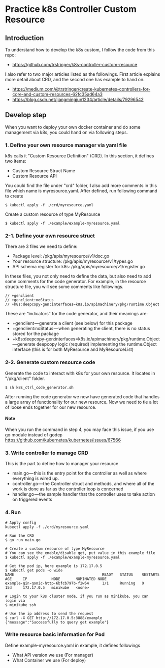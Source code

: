 # Practice k8s Controller Custom Resource
## Introduction
To understand how to develop the k8s custom, I follow the code from this repo:
* https://github.com/trstringer/k8s-controller-custom-resource

I also refer to two major articles listed as the followings.
First article explains more detail about CRD, and the second one has example to hand on.
* https://medium.com/@trstringer/create-kubernetes-controllers-for-core-and-custom-resources-62fc35ad64a3
* https://blog.csdn.net/jiangmingjun1234/article/details/79296542

## Develop step
When you want to deploy your own docker container and do some management via k8s,
you could hand on via following steps.

### 1. Define your own resource manager via yaml file
k8s calls it "Custom Resource Definition" (CRD). In this section, it defines two items:
* Custom Resource Struct Name
* Custom Resource API

You could find the file under "crd" folder, I also add more comments in this file which name
is myresource.yaml. After defined, run following command to create

```console
$ kubectl apply -f ./crd/myresource.yaml
```
Create a custom resource of type MyResource
```console
$ kubectl apply -f ./example/example-myresource.yaml
```

### 2-1. Define your own resource struct
There are 3 files we need to define:
* Package level: /pkg/apis/myresource/v1/doc.go
* Your resource structure: /pkg/apis/myresource/v1/types.go
* API schema register for k8s: /pkg/apis/myresource/v1/register.go

In these files, you not only need to define the data,
but also need to add some comments for the code generator. 
For example, in the resource structure file, you will see some comments like followings. 
```
// +genclient
// +genclient:noStatus
// +k8s:deepcopy-gen:interfaces=k8s.io/apimachinery/pkg/runtime.Object
```
These are “indicators” for the code generator, and their meanings are:
* +genclient — generate a client (see below) for this package
* +genclient:noStatus — when generating the client, there is no status stored for the package
* +k8s:deepcopy-gen:interfaces=k8s.io/apimachinery/pkg/runtime.Object — generate deepcopy logic (required)
implementing the runtime.Object interface (this is for both MyResource and MyResourceList)

### 2-2. Generate custom resource code
Generate the code to interact with k8s for your own resource. It locates in "/pkg/client" folder.
```console
$ sh k8s_ctrl_code_generator.sh
```
After running the code generator we now have generated code that handles a large array of functionality for our new resource.
Now we need to tie a lot of loose ends together for our new resource.

#### Note
When you run the command in step 4, you may face this issue, if you use go module instead of godep
https://github.com/kubernetes/kubernetes/issues/67566

### 3. Write controller to manage CRD
This is the part to define how to manager your resource
* main.go — this is the entry point for the controller as well as where everything is wired up. 
* controller.go — the Controller struct and methods, 
and where all of the work is done as far as the controller loop is concerned
* handler.go — the sample handler that the controller uses to take action on triggered events

### 4. Run
```console
# Apply config
kubectl apply -f ./crd/myresource.yaml

# Run the CRD
$ go run main.go

# Create a custom resource of type MyResource
# You can see the enable/disable get, put value in this example file
$ kubectl apply -f ./example/example-myresource.yaml

# Get the pod ip, here example is 172.17.0.5
$ kubectl get pods -o wide
NAME                                        READY   STATUS    RESTARTS   AGE     IP           NODE       NOMINATED NODE
example-gin-gonic-http-6bfcb797b-f2w54      1/1     Running   0          15d     172.17.0.5   minikube   <none>

# Login to your k8s cluster node, if you run as minikube, you can login via
$ minikube ssh

# Use the ip address to send the request
$ curl -X GET http://172.17.0.5:8888/example
{"message":"Successfully to query get example"}

```


### Write resource basic information for Pod
Define example-myresource.yaml in example, it defines followings
* What API version we use (For manager)
* What Container we use (For deploy)